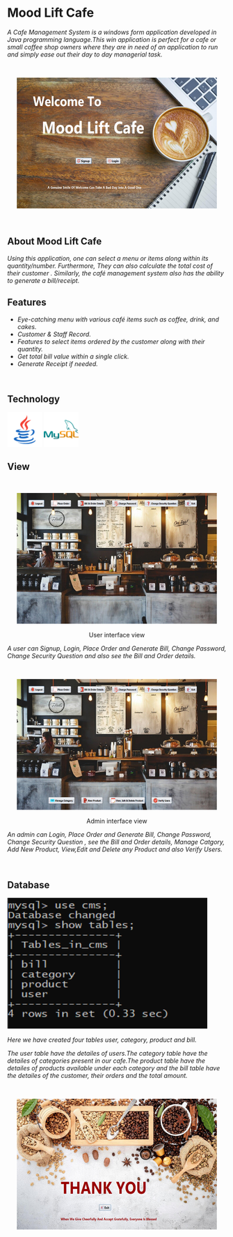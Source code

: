# Mood Lift Cafe

*A Cafe Management System is a windows form application developed in Java programming language.This win application is perfect for a cafe or small coffee shop owners where they are in need of an application to run and simply ease out their day to day managerial task.*

<p>&nbsp;</p>
<p align="center">
  <img width="460" height="300" src="readme images\welcome.png">
</p>
<p>&nbsp;</p>

## About Mood Lift Cafe 

*Using this application, one can select a menu or items along within its quantity/number. Furthermore, They can also calculate the total cost of their customer . Similarly, the café management system also has the ability to generate a bill/receipt.*


## Features 

* *Eye-catching menu with various café items such as coffee, drink, and cakes.*
* *Customer  & Staff Record.*
* *Features to select items ordered by the customer along with their quantity.*
* *Get total bill value within a single click.*
* *Generate Receipt if needed.*
<p>&nbsp;</p>

## Technology 

<p align="left">
    <img src="readme images\java.png" width="80" height="80">
    <img src="readme images\mysql.png" width="80" height="80">
    
    
</p>


## View 

<p>&nbsp;</p>
<p align="center">
<img width="460" height="300" src="readme images\user view.png">
<p align="center">
User interface view

*A user can Signup, Login, Place Order and Generate Bill, Change Password, Change Security Question and also see the Bill and Order details.*
</p>
</p>
<p>&nbsp;</p>
<p align="center">
<img width="460" height="300" src="readme images\admin view.png">
<p align="center">
Admin interface view

*An admin can Login, Place Order and Generate Bill, Change Password, Change Security Question ,  see the Bill and Order details, Manage Catgory, Add New Product, View,Edit and Delete any Product and also Verify Users.*
</p>
</p>
<p>&nbsp;</p>

## Database 


<img width="460" height="300" src="readme images\tables.PNG">

*Here we have created four tables user, category, product and bill.* 

*The user table have the detailes of users.The category table have the detailes of categories present in our cafe.The product table have the detailes of products available under each category and the bill table have the detailes of the customer, their orders and the total amount.*

<p>&nbsp;</p>
<p align="center">
  <img width="460" height="300" src="readme images\thankyou.png">
</p>



